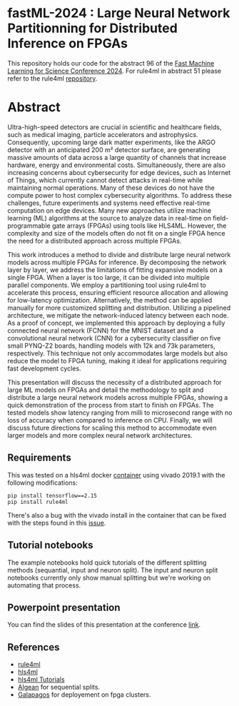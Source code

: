# fastML-2024 : Large Neural Network Partitionning for Distributed Inference on FPGAs
This repository holds our code for the abstract 96 of the [Fast Machine Learning for Science Conference 2024](https://indico.cern.ch/event/1387540/). For rule4ml in abstract 51 please refer to the rule4ml [repository](https://github.com/IMPETUS-UdeS/rule4ml).

# Abstract
Ultra-high-speed detectors are crucial in scientific and healthcare fields, such as medical imaging, particle accelerators and astrophysics. Consequently, upcoming large dark matter experiments, like the ARGO detector with an anticipated 200 m² detector surface, are generating massive amounts of data across a large quantity of channels that increase hardware, energy and environmental costs. Simultaneously, there are also increasing concerns about cybersecurity for edge devices, such as Internet of Things, which currently cannot detect attacks in real-time while maintaining normal operations. Many of these devices do not have the compute power to host complex cybersecurity algorithms. To address these challenges, future experiments and systems need effective real-time computation on edge devices. Many new approaches utilize machine learning (ML) algorithms at the source to analyze data in real-time on field-programmable gate arrays (FPGAs) using tools like HLS4ML. However, the complexity and size of the models often do not fit on a single FPGA hence the need for a distributed approach across multiple FPGAs.

This work introduces a method to divide and distribute large neural network models across multiple FPGAs for inference. By decomposing the network layer by layer, we address the limitations of fitting expansive models on a single FPGA. When a layer is too large, it can be divided into multiple parallel components. We employ a partitioning tool using rule4ml to accelerate this process, ensuring efficient resource allocation and allowing for low-latency optimization. Alternatively, the method can be applied manually for more customized splitting and distribution. Utilizing a pipelined architecture, we mitigate the network-induced latency between each node. As a proof of concept, we implemented this approach by deploying a fully connected neural network (FCNN) for the MNIST dataset and a convolutional neural network (CNN) for a cybersecurity classifier on five small PYNQ-Z2 boards, handling models with 12k and 73k parameters, respectively. This technique not only accommodates large models but also reduce the model to FPGA tuning, making it ideal for applications requiring fast development cycles.

This presentation will discuss the necessity of a distributed approach for large ML models on FPGAs and detail the methodology to split and distribute a large neural network models across multiple FPGAs, showing a quick demonstration of the process from start to finish on FPGAs. The tested models show latency ranging from milli to microsecond range with no loss of accuracy when compared to inference on CPU. Finally, we will discuss future directions for scaling this method to accommodate even larger models and more complex neural network architectures.

## Requirements
This was tested on a hls4ml docker [container](https://github.com/fastmachinelearning/hls4ml-tutorial) using vivado 2019.1 with the following modifications:

```
pip install tensorflow==2.15
pip install rule4ml
```

There's also a bug with the vivado install in the container that can be fixed with the steps found in this [issue](https://github.com/fastmachinelearning/hls4ml-tutorial/issues/81).


## Tutorial notebooks
The example notebooks hold quick tutorials of the different splitting methods (sequantial, input and neuron split).
The input and neuron split notebooks currently only show manual splitting but we're working on automating that process.

## Powerpoint presentation
You can find the slides of this presentation at the conference [link](https://indico.cern.ch/event/1387540/).

## References
- [rule4ml](https://github.com/IMPETUS-UdeS/rule4ml)
- [hls4ml](https://github.com/fastmachinelearning/hls4ml)
- [hls4ml Tutorials](https://github.com/fastmachinelearning/hls4ml-tutorial)
- [AIgean](https://github.com/UofT-HPRC/AIgean) for sequential splits.
- [Galapagos](https://github.com/UofT-HPRC/galapagos) for deployement on fpga clusters.
